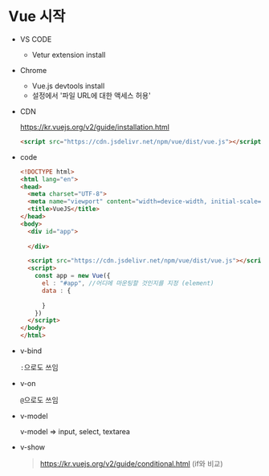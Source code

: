 # Vue 시작

- VS CODE

  - Vetur extension install

- Chrome

  - Vue.js devtools install
  - 설정에서 '파일 URL에 대한 액세스 허용'

- CDN

  https://kr.vuejs.org/v2/guide/installation.html

  ```html
  <script src="https://cdn.jsdelivr.net/npm/vue/dist/vue.js"></script>
  ```

  

- code

  ```html
  <!DOCTYPE html>
  <html lang="en">
  <head>
    <meta charset="UTF-8">
    <meta name="viewport" content="width=device-width, initial-scale=1.0">
    <title>VueJS</title>
  </head>
  <body>
    <div id="app">
        
    </div>
  
    <script src="https://cdn.jsdelivr.net/npm/vue/dist/vue.js"></script>
    <script>
      const app = new Vue({
        el : "#app", //어디에 마운팅할 것인지를 지정 (element)
        data : {
          
        }
      })
    </script>
  </body>
  </html>
  ```

  

- v-bind

  `:`으로도 쓰임

- v-on

  `@`으로도 쓰임

- v-model

  v-model => input, select, textarea

- v-show

  > https://kr.vuejs.org/v2/guide/conditional.html (if와 비교)

  